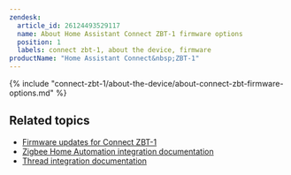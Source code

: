 ```yaml
---
zendesk:
  article_id: 26124493529117
  name: About Home Assistant Connect ZBT-1 firmware options
  position: 1
  labels: connect zbt-1, about the device, firmware
productName: "Home Assistant Connect&nbsp;ZBT-1"
---
```


{% include "connect-zbt-1/about-the-device/about-connect-zbt-firmware-options.md" %}

## Related topics

- [Firmware updates for Connect&nbsp;ZBT-1](/hc/en-us/articles/26124447269917)
- [Zigbee Home Automation integration documentation](https://www.home-assistant.io/integrations/zha/)
- [Thread integration documentation](https://www.home-assistant.io/integrations/thread/)
